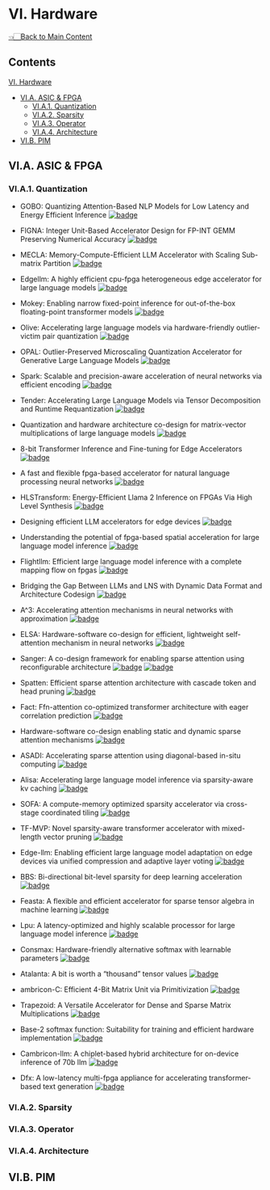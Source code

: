 # VI. Hardware

<p align="left">
<a href="../README.md#table-of-contents">👈🏻Back to Main Content</a>
</p>

## Contents

[VI. Hardware](VI-hardware.md)
- [VI.A. ASIC & FPGA](VI-hardware.md#via-asic-&-fpga)
  - [VI.A.1. Quantization](VI-hardware.md#via1-quantization)
  - [VI.A.2. Sparsity](VI-hardware.md#via2-sparsity)
  - [VI.A.3. Operator](VI-hardware.md#via3-operator)
  - [VI.A.4. Architecture](VI-hardware.md#via4-architecture)
- [VI.B. PIM]()

## VI.A. ASIC & FPGA

### VI.A.1. Quantization
- GOBO: Quantizing Attention-Based NLP Models for Low Latency and Energy Efficient Inference <a href="https://microarch.org/micro53/papers/738300a811.pdf" target="_blank"> <img src="https://img.shields.io/badge/MICRO-2020-b31b1b" alt="badge"/></a>
- FIGNA: Integer Unit-Based Accelerator Design for FP-INT GEMM Preserving Numerical Accuracy <a href="https://ieeexplore.ieee.org/document/10476470" target="_blank"> <img src="https://img.shields.io/badge/HPCA-2024-b31b1b" alt="badge"/></a>
- MECLA: Memory-Compute-Efficient LLM Accelerator with Scaling Sub-matrix Partition <a href="https://ieeexplore.ieee.org/document/10609710" target="_blank"> <img src="https://img.shields.io/badge/ISCA-2024-b31b1b" alt="badge"/></a>
- Edgellm: A highly efficient cpu-fpga heterogeneous edge accelerator for large language models <a href="https://arxiv.org/abs/2407.21325" target="_blank"> <img src="https://img.shields.io/badge/arxiv-24.07-b31b1b" alt="badge"/></a>
- Mokey: Enabling narrow fixed-point inference for out-of-the-box floating-point transformer models <a href="https://dl.acm.org/doi/10.1145/3470496.3527438" target="_blank"> <img src="https://img.shields.io/badge/ISCA-2022-b31b1b" alt="badge"/></a>
- Olive: Accelerating large language models via hardware-friendly outlier-victim pair quantization <a href="https://dl.acm.org/doi/abs/10.1145/3579371.3589038" target="_blank"> <img src="https://img.shields.io/badge/ISCA-2023-b31b1b" alt="badge"/></a>
- OPAL: Outlier-Preserved Microscaling Quantization Accelerator for Generative Large Language Models <a href="https://arxiv.org/abs/2409.05902" target="_blank"> <img src="https://img.shields.io/badge/DAC-2024-b31b1b" alt="badge"/></a>
- Spark: Scalable and precision-aware acceleration of neural networks via efficient encoding <a href="https://ieeexplore.ieee.org/document/10476472" target="_blank"> <img src="https://img.shields.io/badge/HPCA-2024-b31b1b" alt="badge"/></a>
- Tender: Accelerating Large Language Models via Tensor Decomposition and Runtime Requantization <a href="https://ieeexplore.ieee.org/document/10609625" target="_blank"> <img src="https://img.shields.io/badge/ISCA-2024-b31b1b" alt="badge"/></a>
- Quantization and hardware architecture co-design for matrix-vector multiplications of large language models <a href="https://ieeexplore.ieee.org/abstract/document/10400181" target="_blank"> <img src="https://img.shields.io/badge/TCSI-2024-b31b1b" alt="badge"/></a>
- 8-bit Transformer Inference and Fine-tuning for Edge Accelerators <a href="https://dl.acm.org/doi/10.1145/3620666.3651368" target="_blank"> <img src="https://img.shields.io/badge/ASPLOS-2024-b31b1b" alt="badge"/></a>
- A fast and flexible fpga-based accelerator for natural language processing neural networks <a href="https://dl.acm.org/doi/10.1145/3564606" target="_blank"> <img src="https://img.shields.io/badge/TACO-2023-b31b1b" alt="badge"/></a>
- HLSTransform: Energy-Efficient Llama 2 Inference on FPGAs Via High Level Synthesis <a href="https://arxiv.org/abs/2405.00738" target="_blank"> <img src="https://img.shields.io/badge/arxiv-24.05-b31b1b" alt="badge"/></a>
- Designing efficient LLM accelerators for edge devices <a href="https://arxiv.org/abs/2408.00462" target="_blank"> <img src="https://img.shields.io/badge/arxiv-24.08-b31b1b" alt="badge"/></a>
- Understanding the potential of fpga-based spatial acceleration for large language model inference <a href="https://dl.acm.org/doi/10.1145/3656177" target="_blank"> <img src="https://img.shields.io/badge/TRETS-2024-b31b1b" alt="badge"/></a>
- Flightllm: Efficient large language model inference with a complete mapping flow on fpgas <a href="https://dl.acm.org/doi/10.1145/3626202.3637562" target="_blank"> <img src="https://img.shields.io/badge/FPGA-2024-b31b1b" alt="badge"/></a>
- Bridging the Gap Between LLMs and LNS with Dynamic Data Format and Architecture Codesign <a href="https://ieeexplore.ieee.org/document/10764686" target="_blank"> <img src="https://img.shields.io/badge/MICRO-2024-b31b1b" alt="badge"/></a>
- A^3: Accelerating attention mechanisms in neural networks with approximation <a href="https://ieeexplore.ieee.org/document/9065498" target="_blank"> <img src="https://img.shields.io/badge/HPCA-2020-b31b1b" alt="badge"/></a>
- ELSA: Hardware-software co-design for efficient, lightweight self-attention mechanism in neural networks <a href="https://ieeexplore.ieee.org/document/9499860" target="_blank"> <img src="https://img.shields.io/badge/ISCA-2021-b31b1b" alt="badge"/></a>

- Sanger: A co-design framework for enabling sparse attention using reconfigurable architecture <a href="https://dl.acm.org/doi/fullHtml/10.1145/3466752.3480125" target="_blank"> <img src="https://img.shields.io/badge/MICRO-2021-b31b1b" alt="badge"/></a> <a href="https://github.com/hatsu3/Sanger" target="_blank"> <img src="https://img.shields.io/badge/github-6BACF8" alt="badge"/></a>
- Spatten: Efficient sparse attention architecture with cascade token and head pruning <a href="" target="_blank"> <img src="https://img.shields.io/badge/-b31b1b" alt="badge"/></a>
- Fact: Ffn-attention co-optimized transformer architecture with eager correlation prediction <a href="" target="_blank"> <img src="https://img.shields.io/badge/-b31b1b" alt="badge"/></a>

- Hardware-software co-design enabling static and dynamic sparse attention mechanisms <a href="" target="_blank"> <img src="https://img.shields.io/badge/-b31b1b" alt="badge"/></a>
- ASADI: Accelerating sparse attention using diagonal-based in-situ computing <a href="" target="_blank"> <img src="https://img.shields.io/badge/-b31b1b" alt="badge"/></a>
- Alisa: Accelerating large language model inference via sparsity-aware kv caching <a href="" target="_blank"> <img src="https://img.shields.io/badge/-b31b1b" alt="badge"/></a>
- SOFA: A compute-memory optimized sparsity accelerator via cross-stage coordinated tiling <a href="" target="_blank"> <img src="https://img.shields.io/badge/-b31b1b" alt="badge"/></a>
- TF-MVP: Novel sparsity-aware transformer accelerator with mixed-length vector pruning <a href="" target="_blank"> <img src="https://img.shields.io/badge/-b31b1b" alt="badge"/></a>
- Edge-llm: Enabling efficient large language model adaptation on edge devices via unified compression and adaptive layer voting <a href="" target="_blank"> <img src="https://img.shields.io/badge/-b31b1b" alt="badge"/></a>
- BBS: Bi-directional bit-level sparsity for deep learning acceleration <a href="" target="_blank"> <img src="https://img.shields.io/badge/-b31b1b" alt="badge"/></a>
- Feasta: A flexible and efficient accelerator for sparse tensor algebra in machine learning <a href="" target="_blank"> <img src="https://img.shields.io/badge/-b31b1b" alt="badge"/></a>
- Lpu: A latency-optimized and highly scalable processor for large language model inference <a href="" target="_blank"> <img src="https://img.shields.io/badge/-b31b1b" alt="badge"/></a>
- Consmax: Hardware-friendly alternative softmax with learnable parameters <a href="" target="_blank"> <img src="https://img.shields.io/badge/-b31b1b" alt="badge"/></a>
- Atalanta: A bit is worth a “thousand” tensor values <a href="" target="_blank"> <img src="https://img.shields.io/badge/-b31b1b" alt="badge"/></a>
- ambricon-C: Efficient 4-Bit Matrix Unit via Primitivization <a href="" target="_blank"> <img src="https://img.shields.io/badge/-b31b1b" alt="badge"/></a>
- Trapezoid: A Versatile Accelerator for Dense and Sparse Matrix Multiplications <a href="" target="_blank"> <img src="https://img.shields.io/badge/-b31b1b" alt="badge"/></a>
- Base-2 softmax function: Suitability for training and efficient hardware implementation <a href="" target="_blank"> <img src="https://img.shields.io/badge/-b31b1b" alt="badge"/></a>
- Cambricon-llm: A chiplet-based hybrid architecture for on-device inference of 70b llm <a href="" target="_blank"> <img src="https://img.shields.io/badge/-b31b1b" alt="badge"/></a>
- Dfx: A low-latency multi-fpga appliance for accelerating transformer-based text generation <a href="" target="_blank"> <img src="https://img.shields.io/badge/-b31b1b" alt="badge"/></a>

### VI.A.2. Sparsity

### VI.A.3. Operator

### VI.A.4. Architecture

## VI.B. PIM
